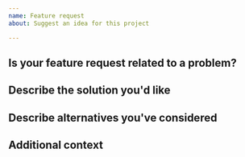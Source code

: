 ```yaml
---
name: Feature request
about: Suggest an idea for this project

---
```


## Is your feature request related to a problem?
<!--
A clear and concise description of what the problem is. Ex. I'm always frustrated when [...]
-->

## Describe the solution you'd like
<!--
A clear and concise description of what you want to happen, and the rationale/motivation for it
-->

## Describe alternatives you've considered
<!--
A clear and concise description of any alternative solutions or features you've considered.
-->

## Additional context
<!--
Add any other context or screenshots about the feature request here.
-->
